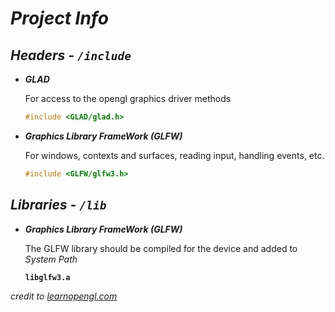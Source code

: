 # ***Project Info***

## ***Headers -*** *`/include`*

- ***GLAD***

    For access to the opengl graphics driver methods

    ```c++
    #include <GLAD/glad.h>
    ```

- ***Graphics Library FrameWork (GLFW)***

    For windows, contexts and surfaces, reading input, handling events, etc.

    ```c++
    #include <GLFW/glfw3.h>
    ```

## ***Libraries -*** *`/lib`*

- ***Graphics Library FrameWork (GLFW)***

    The GLFW library should be compiled for the device and added to *System Path*

    **`libglfw3.a`**

*credit to [learnopengl.com](https://learnopengl.com)*
